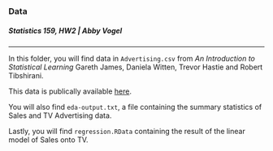 ### Data
##### Statistics 159, HW2 | Abby Vogel

 --- 

In this folder, you will find data in `Advertising.csv` from *An Introduction to Statistical Learning* Gareth James, Daniela Witten, Trevor Hastie and Robert Tibshirani.

This data is publically available [here](http://www-bcf.usc.edu/~gareth/ISL/Advertising.csv).

You will also find `eda-output.txt`, a file containing the summary statistics of Sales and TV Advertising data. 

Lastly, you will find `regression.RData` containing the result of the linear model of Sales onto TV. 
